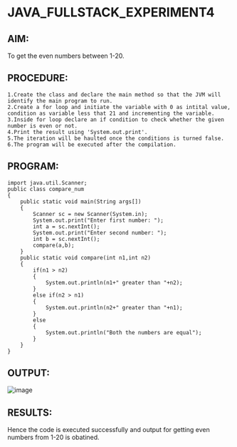 # JAVA_FULLSTACK_EXPERIMENT4
## AIM:
To get the even numbers between 1-20.
## PROCEDURE:
```
1.Create the class and declare the main method so that the JVM will identify the main program to run.
2.Create a for loop and initiate the variable with 0 as intital value, condition as variable less that 21 and incrementing the variable.
3.Inside for loop declare an if condition to check whether the given number is even or not.
4.Print the result using 'System.out.print'.
5.The iteration will be haulted once the conditions is turned false.
6.The program will be executed after the compilation.
```
## PROGRAM:
```
import java.util.Scanner;
public class compare_num
{
    public static void main(String args[])
    {
        Scanner sc = new Scanner(System.in);
        System.out.print("Enter first number: ");
        int a = sc.nextInt();
        System.out.print("Enter second number: ");
        int b = sc.nextInt();
        compare(a,b);
    }
    public static void compare(int n1,int n2)
    {
        if(n1 > n2)
        {
            System.out.println(n1+" greater than "+n2);
        }
        else if(n2 > n1)
        {
            System.out.println(n2+" greater than "+n1);
        }
        else
        {
            System.out.println("Both the numbers are equal");
        }
    }
}
```
## OUTPUT:
![image](https://github.com/anithapalani2123/JAVA_FULLSTACK_EXPERIMENT4/assets/94184990/dc6d9142-8e6e-41e9-bd9a-3b3f33fef7f4)

## RESULTS:
Hence the code is executed successfully and output for getting even numbers from 1-20 is obatined.

















